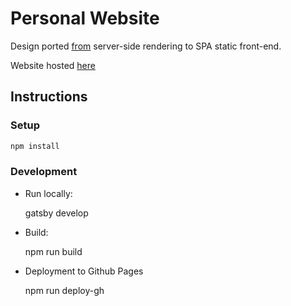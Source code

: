 # Personal Website

Design ported [from](https://github.com/Ross65536/PersonalBlog) server-side rendering to SPA static front-end.

Website hosted [here](https://ross65536.github.io/personal-website/)

## Instructions

### Setup

```bash
npm install
```

### Development

- Run locally:

  gatsby develop

- Build:

  npm run build

- Deployment to Github Pages

  npm run deploy-gh
